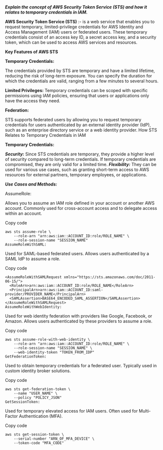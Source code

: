 
***Explain the concept of AWS Security Token Service (STS) and how it relates to temporary credentials in IAM.***

**AWS Security Token Service (STS)** :- 
is a web service that enables you to request temporary, limited-privilege credentials for AWS Identity and Access Management (IAM) users or federated users.
These temporary credentials consist of an access key ID, a secret access key, and a security token, which can be used to access AWS services and resources.

**Key Features of AWS STS**

**Temporary Credentials:**

The credentials provided by STS are temporary and have a limited lifetime, reducing the risk of long-term exposure.
You can specify the duration for which the credentials are valid, ranging from a few minutes to several hours.

**Limited Privileges:**
Temporary credentials can be scoped with specific permissions using IAM policies, ensuring that users or applications only have the access they need.

**Federation:**

STS supports federated users by allowing you to request temporary credentials for users authenticated by an external identity provider (IdP), such as an enterprise directory service or a web identity provider.
How STS Relates to Temporary Credentials in IAM

**Temporary Credentials:**

***Security:*** Since STS credentials are temporary, they provide a higher level of security compared to long-term credentials. If temporary credentials are compromised, they are only valid for a limited time.
***Flexibility:*** They can be used for various use cases, such as granting short-term access to AWS resources for external partners, temporary employees, or applications.


***Use Cases and Methods:***

AssumeRole:

Allows you to assume an IAM role defined in your account or another AWS account.
Commonly used for cross-account access and to delegate access within an account.

Copy code
````
aws sts assume-role \
    --role-arn "arn:aws:iam::ACCOUNT_ID:role/ROLE_NAME" \
    --role-session-name "SESSION_NAME"
AssumeRoleWithSAML:
````

Used for SAML-based federated users.
Allows users authenticated by a SAML IdP to assume a role.

Copy code
```
<AssumeRoleWithSAMLRequest xmlns="https://sts.amazonaws.com/doc/2011-06-15/">
  <RoleArn>arn:aws:iam::ACCOUNT_ID:role/ROLE_NAME</RoleArn>
  <PrincipalArn>arn:aws:iam::ACCOUNT_ID:saml-provider/PROVIDER_NAME</PrincipalArn>
  <SAMLAssertion>BASE64_ENCODED_SAML_ASSERTION</SAMLAssertion>
</AssumeRoleWithSAMLRequest>
AssumeRoleWithWebIdentity:
```
Used for web identity federation with providers like Google, Facebook, or Amazon.
Allows users authenticated by these providers to assume a role.

Copy code
```
aws sts assume-role-with-web-identity \
    --role-arn "arn:aws:iam::ACCOUNT_ID:role/ROLE_NAME" \
    --role-session-name "SESSION_NAME" \
    --web-identity-token "TOKEN_FROM_IDP"
GetFederationToken:
```

Used to obtain temporary credentials for a federated user.
Typically used in custom identity broker solutions.

Copy code
```
aws sts get-federation-token \
    --name "USER_NAME" \
    --policy "POLICY_JSON"
GetSessionToken:
```
Used for temporary elevated access for IAM users.
Often used for Multi-Factor Authentication (MFA).

Copy code
```
aws sts get-session-token \
    --serial-number "ARN_OF_MFA_DEVICE" \
    --token-code "MFA_CODE"
```

